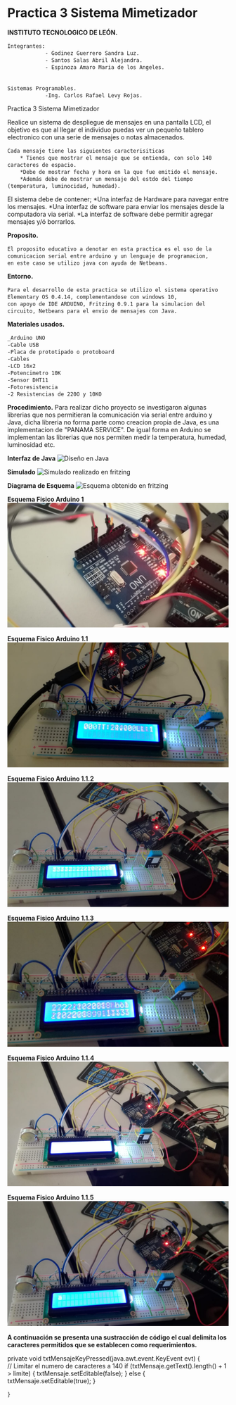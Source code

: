 # Practica 3 Sistema Mimetizador

**INSTITUTO TECNOLOGICO DE LEÓN.**


	Integrantes:
				- Godinez Guerrero Sandra Luz.
				- Santos Salas Abril Alejandra.
				- Espinoza Amaro Maria de los Angeles.
				
        
	Sistemas Programables.
				-Ing. Carlos Rafael Levy Rojas.
				

Practica 3 Sistema Mimetizador

Realice un sistema de despliegue de mensajes en una pantalla LCD, 
el objetivo es que al llegar el individuo puedas ver un pequeño tablero electronico con una serie de mensajes o notas almacenados.

	Cada mensaje tiene las siguientes caracterisiticas 
		* Tienes que mostrar el mensaje que se entienda, con solo 140 caracteres de espacio.
		*Debe de mostrar fecha y hora en la que fue emitido el mensaje.
		*Además debe de mostrar un mensaje del estdo del tiempo (temperatura, luminocidad, humedad). 
    
    
El sistema debe de contener; 
		*Una interfaz de Hardware para navegar entre los mensajes. 
		*Una interfaz de software para enviar los mensajes desde la computadora via serial.
		*La interfaz de software debe permitir agregar mensajes y/ó borrarlos.
		
**Proposito.**

	El proposito educativo a denotar en esta practica es el uso de la comunicacion serial entre arduino y un lenguaje de programacion,
	en este caso se utilizo java con ayuda de Netbeans.
	
**Entorno.**

	Para el desarrollo de esta practica se utilizo el sistema operativo Elementary OS 0.4.14, complementandose con windows 10, 
	con apoyo de IDE ARDUINO, Fritzing 0.9.1 para la simulacion del circuito, Netbeans para el envio de mensajes con Java.
	
**Materiales usados.**

	_Arduino UNO 
	-Cable USB 
	-Placa de prototipado o protoboard 
	-Cables
	-LCD 16x2
	-Potencimetro 10K
	-Sensor DHT11
	-Fotoresistencia
	-2 Resistencias de 220O y 10KO 
	
	
**Procedimiento.**
Para realizar dicho proyecto se investigaron algunas librerias que nos permitieran la comunicación via serial entre arduino y Java, dicha libreria no forma parte como creacion propia de Java, es una implementacion de "PANAMA SERVICE". De igual forma en Arduino se implementan las librerias que nos permiten medir la temperatura, humedad, luminosidad etc.


**Interfaz de Java**
![Diseño en Java](https://github.com/Sandra14tb/SistemaMimetizador/blob/master/InterfazJava.JPG?raw=true)

**Simulado**
![Simulado realizado en fritzing](https://github.com/Sandra14tb/SistemaMimetizador/blob/master/Simulado.jpg?raw=true)

**Diagrama de Esquema**
![Esquema obtenido en fritzing](https://github.com/Sandra14tb/SistemaMimetizador/blob/master/practica3_esquema.jpg?raw=true)

**Esquema Fisico Arduino 1**
![Esquema Físico](https://github.com/Sandra14tb/SistemaMimetizador/blob/master/arduino.jpeg?raw=true)

**Esquema Fisico Arduino 1.1**
![Esquema Físico](https://github.com/Sandra14tb/SistemaMimetizador/blob/master/1.jpeg?raw=true)


**Esquema Fisico Arduino 1.1.2**
![Esquema Físico](https://github.com/Sandra14tb/SistemaMimetizador/blob/master/2.jpeg?raw=true)


**Esquema Fisico Arduino 1.1.3**
![Esquema Físico](https://github.com/Sandra14tb/SistemaMimetizador/blob/master/3.jpeg?raw=true)

**Esquema Fisico Arduino 1.1.4**
![Esquema Físico](https://github.com/Sandra14tb/SistemaMimetizador/blob/master/4.jpeg?raw=true)

**Esquema Fisico Arduino 1.1.5**
![Esquema Físico](https://github.com/Sandra14tb/SistemaMimetizador/blob/master/5.jpeg?raw=true)

**A continuación se presenta una sustracción de código el cual delimita los caracteres permitidos  que se establecen como requerimientos.**


private void txtMensajeKeyPressed(java.awt.event.KeyEvent evt) {                                      
        // Limitar el numero de caracteres a 140
        if (txtMensaje.getText().length() + 1 > limite) {
                    txtMensaje.setEditable(false);
                } else {
                    txtMensaje.setEditable(true);
                }
            
    }


